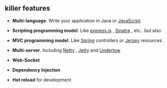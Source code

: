 ## killer features

* **Multi-language**. Write your application in Java or [JavaScript](/doc/js)
* **Scripting programming model**. Like [express.js](http://expressjs.com)
, [Sinatra](http://www.sinatrarb.com)
, etc.. but also
* **MVC programming model**. Like [Spring](http://spring.io)
 controllers or [Jersey](https://jersey.java.net)
 resources
* **Multi-server**. Including [Netty](http://netty.io)
, [Jetty](http://www.eclipse.org/jetty/)
 and [Undertow](http://undertow.io)

* **Web-Socket**
* **Dependency Injection**
* **Hot reload** for development
